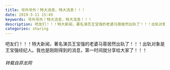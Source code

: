 ```yaml
---
title: 号外号外！特大消息，特大消息！！！
date: 2019-3-11 15:49
keywords: 号外号外！特大消息，特大消息！！！
description: 吧友们！！！特大新闻，著名演员王宝强的老婆马蓉居然出轨了！！！出轨对象是王宝强经纪人。我也是刚刚得到的消息，第一时间就分享给大家了！！！
categories: sharing
---
```

<td class="t_f" id="postmessage_3202994">

吧友们！！！特大新闻，著名演员王宝强的老婆马蓉居然出轨了！！！出轨对象是王宝强经纪人。我也是刚刚得到的消息，第一时间就分享给大家了！！！</td>
###### 转载自菲龙网